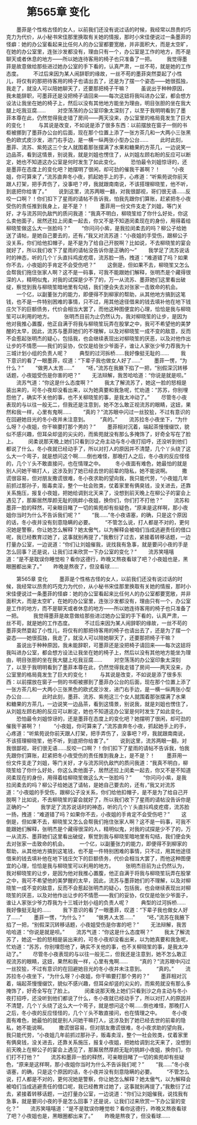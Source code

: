# 　　第565章 变化
　　墨菲是个性格古怪的女人，以前我们还没有说过话的时候，我经常以昂贵的巧克力为代价，从小秘书宋佳那里换取有关她的情报，那时小宋佳便说过一条墨菲的怪癖：她的办公室看起来比任何人的办公室都要宽敞，并非面积大，而是太空旷，在她的办公室里，连张沙发都没有，理由只有一个，办公室是工作的地方，而不是聊天或者休息的地方——所以她连待客用的椅子也只准备了一把。
　　我觉得墨菲是故意做给那些进过她办公室的手下看的，认真严肃，一丝不苟，就是她的工作态度。
　　不过后来因为某人闹辞职的缘故，一丝不苟的墨菲突然耍起了小性儿，将仅有的那把待客用的椅子也请出去了，还是为了摆一个姿态——她很孤独，我走了，就没人可以陪她聊天了，还要那把椅子干嘛？
　　虽说出于种种原因，我未能辞职，可墨菲还是没把椅子请回来——每次这妞将我叫进办公室，都会想方设法让我坐在她的椅子上，然后以没有其他地方能坐为理由，明目张胆的坐在我大腿上吃我豆腐……
　　对空荡荡的办公室印象太深刻了，以至于我明明看到了墨菲本尊在此，仍然觉得我走错了房间——两天没来，办公室里的格局竟发生了巨大的变化！
　　与其说是改变，不如说是添了很多东西：以前摆放在窗子一侧的书柜被挪到了墨菲办公台的后面，现在那个位置上添了一张方茶几和一大两小三张黑色的欧式皮沙发，进门右手边，是一横一纵两张小型办公台……
　　此时此刻，墨菲、流苏、紫苑这三个女人就围着那张摆满了水果和糖果的方茶几，一边说笑一边品茶，看到这情景，别说我，就是刘姐也愣住了，从刘姐左顾右盼的反应可以断定，她也不知道这办公室是何时发生了如此变化。
　　恐怕最令刘姐惊讶的，还是墨菲在态度上的变化吧？她摆明了很闲，却可劲的催我干甚啊？！
　　“小夜姐，你可算来了，”流苏直奔冬小夜，抓起她手上的手，心疼道：“听紫苑说你前天跟人打架，把手弄伤了，没事吧？哼，我就跟南南说，不该搭理柳晓笙，他不听，到底把你给害了。”
　　说到这里，流苏两眼一翻，对我很鄙视，哥们很无语……反咬一口啊？！你们扣下了星雨的请帖不告诉我，怕我先跟你们算账，赶紧把冬小夜受伤的责任推到我身上，是不是？！
　　墨菲用一份文件支走了刘姐，等门关好，才与流苏同仇敌忾的质问我道：“我真不明白，柳晓笙给了你什么好处，你这么卖他面子，居然还拉上闵柔一起去，你又不是不知道闵柔现在的身份，用得着给柳晓笙做这么大一张脸吗？”
　　“你问问小紫，是我拉闵柔去的吗？柳公子给她送了请帖，是她自己要去的，还有，”我又对流苏道：“小夜姐的手受伤，跟柳公子没关系，你们给他扣帽子，是不是为了给自己开脱啊？比如说，不去柳晓笙的宴会就好了，所以我们收下了星雨的请帖没告诉你是正确的～”
　　我学足了流苏说话时的神态，听的几个丫头直抖鸡皮疙瘩，流苏脸一扬，拽道：“难道错了吗？如果你不去，小夜姐的手肯定不会受伤吧？”
　　这倒是，但如果不去，柳晓笙又怎么会帮我们拖住张家人啊？这不是一码事，可我不能跟她们解释，张明杰是个藏得很深的人，精明似鬼，对我的试探是少不了的，万一从流苏、墨菲她们这里看出破绽，察觉到我与柳晓笙暗地里有勾结，我们便会失去对张家一击致命的机会。
　　一个亿，以副董张力的能力，即便得不到柳家的帮助，从其他地方搞到这笔钱，也不是一件特别困难的事情，只不过，用其他途径借来的钱去填补他在地下钱庄欠下的巨额债务，代价会相当大罢了，而他这种图便宜的心理，恰恰是我与柳晓笙可以利用的地方。
　　张明杰目前为止仍然认为，我对柳晓笙的让步，是因为他对我推心置腹，他正自满于将我与柳晓笙玩弄在股掌之中，我可不希望他的美梦醒的太早，因此，流苏与墨菲她们的不理解，以及对柳晓笙一成不变的敌意，反而不会惹起张明杰的疑心，包括我，也会继续表现出对柳晓笙的厌恶，以及对他作出让步的不情愿——我们的妥协，仅仅是给张少爷面子，谁让人家张少爷力荐我为十三城计划小组的负责人呢？
　　典型的过河拆桥……我好像挺无耻的……
　　我下意识的看了一眼墨菲，叹道：“下辈子我也做女人好了……”
　　墨菲一愣，“为什么？”
　　“做男人太苦……”
　　“呸，”流苏在我腋下掐了一把，“别假深沉转移话题，小夜姐受伤是你害的吧？”
　　无法辩解，我苦哈哈道：“你说是就是呗。”
　　流苏气道：“你这是什么态度啊？”
　　我太了解流苏了，她这一脸的怒相是装出来的，可冬小夜却没看出来，以为她真要和我急呢，忙劝道：“苏苏，你别埋怨他了，确实不关他的事，也不关柳晓笙的事，是我太冲动了。”
　　尽管冬小夜表现的与以往一般无二，但我还是注意到，她不怎么敢正视流苏的眼睛，这妞，果然和我一样，心里有鬼啊……
　　“真的？”流苏眼中闪过一丝狡狯，不过有意识的在回避她目光的冬小夜并未注意到。
　　“真的。”
　　流苏拉冬小夜坐下，“为什么呀？小夜姐，你干嘛要打那个男的？”
　　墨菲相对沉着，端起茶慢慢缀饮，貌似不感兴趣，但耳朵却竖的尖尖的，而紫苑就没有那么多掩饰了，好奇全写在了脸上。
　　闵柔说那天晚上她们只看到沙之舟主动与冬小夜打招呼，还没听到他们都说了什么，冬小夜就已经动手了，所以对打人的原因并不清楚，几个丫头绕了这么大一个弯子，就是想问这个啊……倒也难怪，那晚打人之后，冬小夜的反应怪怪的，几个丫头不敢直接问，也在情理之中。
　　冬小夜面有难色，她最怕的就是别人问她干嘛打人，这涉及到了她已经去世的前辈的隐私，她不能说啊。
　　撒谎很容易，但对朋友撒谎很难，冬小夜求助的望向我，我只能代劳，“小夜姐几年前抓过那孙子，贩毒卖淫，整个一社会败类，仗着家里有俩臭钱，没关进去，还靠关系施压，报复小夜姐，把她给调到北天来了，没想到前天晚上在柳公子的宴会上遇见了，那厮居然厚颜无耻的挑衅小夜姐，换你们，你们打不打他？”
　　流苏和墨菲一脸的释然，可亲眼目睹了一切的紫苑却有些疑色，“原来是这样啊，那小夜姐你当时为什么不告诉我们呢？”
　　“我……”冬小夜语塞，的确，只是这个原因的话，冬小夜并没有刻意隐瞒的必要。
　　“不管怎么说，打人都是不对的，更何况她是警察，你让她怎么解释？她太傲气，以为解释会被咱们当成逃避责任的借口呢，我已经教育过她了，这事就别再提了，”我敷衍了过去，紧接着转移话题，一边打量办公室，一边说道：“你们让刘姐催我，说找我有急事，就是要问小夜的手是怎么回事？还是说，让我们过来欣赏一下办公室的变化？”
　　流苏笑嘻嘻道：“是不是耽误你睡觉啦？看你这德行，昨晚又熬夜看球了吧？小夜姐也是，黑眼圈都出来了。”
　　昨晚是熬夜了，但没看球……

　　第565章 变化
　　墨菲是个性格古怪的女人，以前我们还没有说过话的时候，我经常以昂贵的巧克力为代价，从小秘书宋佳那里换取有关她的情报，那时小宋佳便说过一条墨菲的怪癖：她的办公室看起来比任何人的办公室都要宽敞，并非面积大，而是太空旷，在她的办公室里，连张沙发都没有，理由只有一个，办公室是工作的地方，而不是聊天或者休息的地方——所以她连待客用的椅子也只准备了一把。
　　我觉得墨菲是故意做给那些进过她办公室的手下看的，认真严肃，一丝不苟，就是她的工作态度。
　　不过后来因为某人闹辞职的缘故，一丝不苟的墨菲突然耍起了小性儿，将仅有的那把待客用的椅子也请出去了，还是为了摆一个姿态——她很孤独，我走了，就没人可以陪她聊天了，还要那把椅子干嘛？
　　虽说出于种种原因，我未能辞职，可墨菲还是没把椅子请回来——每次这妞将我叫进办公室，都会想方设法让我坐在她的椅子上，然后以没有其他地方能坐为理由，明目张胆的坐在我大腿上吃我豆腐……
　　对空荡荡的办公室印象太深刻了，以至于我明明看到了墨菲本尊在此，仍然觉得我走错了房间——两天没来，办公室里的格局竟发生了巨大的变化！
　　与其说是改变，不如说是添了很多东西：以前摆放在窗子一侧的书柜被挪到了墨菲办公台的后面，现在那个位置上添了一张方茶几和一大两小三张黑色的欧式皮沙发，进门右手边，是一横一纵两张小型办公台……
　　此时此刻，墨菲、流苏、紫苑这三个女人就围着那张摆满了水果和糖果的方茶几，一边说笑一边品茶，看到这情景，别说我，就是刘姐也愣住了，从刘姐左顾右盼的反应可以断定，她也不知道这办公室是何时发生了如此变化。
　　恐怕最令刘姐惊讶的，还是墨菲在态度上的变化吧？她摆明了很闲，却可劲的催我干甚啊？！
　　“小夜姐，你可算来了，”流苏直奔冬小夜，抓起她手上的手，心疼道：“听紫苑说你前天跟人打架，把手弄伤了，没事吧？哼，我就跟南南说，不该搭理柳晓笙，他不听，到底把你给害了。”
　　说到这里，流苏两眼一翻，对我很鄙视，哥们很无语……反咬一口啊？！你们扣下了星雨的请帖不告诉我，怕我先跟你们算账，赶紧把冬小夜受伤的责任推到我身上，是不是？！
　　墨菲用一份文件支走了刘姐，等门关好，才与流苏同仇敌忾的质问我道：“我真不明白，柳晓笙给了你什么好处，你这么卖他面子，居然还拉上闵柔一起去，你又不是不知道闵柔现在的身份，用得着给柳晓笙做这么大一张脸吗？”
　　“你问问小紫，是我拉闵柔去的吗？柳公子给她送了请帖，是她自己要去的，还有，”我又对流苏道：“小夜姐的手受伤，跟柳公子没关系，你们给他扣帽子，是不是为了给自己开脱啊？比如说，不去柳晓笙的宴会就好了，所以我们收下了星雨的请帖没告诉你是正确的～”
　　我学足了流苏说话时的神态，听的几个丫头直抖鸡皮疙瘩，流苏脸一扬，拽道：“难道错了吗？如果你不去，小夜姐的手肯定不会受伤吧？”
　　这倒是，但如果不去，柳晓笙又怎么会帮我们拖住张家人啊？这不是一码事，可我不能跟她们解释，张明杰是个藏得很深的人，精明似鬼，对我的试探是少不了的，万一从流苏、墨菲她们这里看出破绽，察觉到我与柳晓笙暗地里有勾结，我们便会失去对张家一击致命的机会。
　　一个亿，以副董张力的能力，即便得不到柳家的帮助，从其他地方搞到这笔钱，也不是一件特别困难的事情，只不过，用其他途径借来的钱去填补他在地下钱庄欠下的巨额债务，代价会相当大罢了，而他这种图便宜的心理，恰恰是我与柳晓笙可以利用的地方。
　　张明杰目前为止仍然认为，我对柳晓笙的让步，是因为他对我推心置腹，他正自满于将我与柳晓笙玩弄在股掌之中，我可不希望他的美梦醒的太早，因此，流苏与墨菲她们的不理解，以及对柳晓笙一成不变的敌意，反而不会惹起张明杰的疑心，包括我，也会继续表现出对柳晓笙的厌恶，以及对他作出让步的不情愿——我们的妥协，仅仅是给张少爷面子，谁让人家张少爷力荐我为十三城计划小组的负责人呢？
　　典型的过河拆桥……我好像挺无耻的……
　　我下意识的看了一眼墨菲，叹道：“下辈子我也做女人好了……”
　　墨菲一愣，“为什么？”
　　“做男人太苦……”
　　“呸，”流苏在我腋下掐了一把，“别假深沉转移话题，小夜姐受伤是你害的吧？”
　　无法辩解，我苦哈哈道：“你说是就是呗。”
　　流苏气道：“你这是什么态度啊？”
　　我太了解流苏了，她这一脸的怒相是装出来的，可冬小夜却没看出来，以为她真要和我急呢，忙劝道：“苏苏，你别埋怨他了，确实不关他的事，也不关柳晓笙的事，是我太冲动了。”
　　尽管冬小夜表现的与以往一般无二，但我还是注意到，她不怎么敢正视流苏的眼睛，这妞，果然和我一样，心里有鬼啊……
　　“真的？”流苏眼中闪过一丝狡狯，不过有意识的在回避她目光的冬小夜并未注意到。
　　“真的。”
　　流苏拉冬小夜坐下，“为什么呀？小夜姐，你干嘛要打那个男的？”
　　墨菲相对沉着，端起茶慢慢缀饮，貌似不感兴趣，但耳朵却竖的尖尖的，而紫苑就没有那么多掩饰了，好奇全写在了脸上。
　　闵柔说那天晚上她们只看到沙之舟主动与冬小夜打招呼，还没听到他们都说了什么，冬小夜就已经动手了，所以对打人的原因并不清楚，几个丫头绕了这么大一个弯子，就是想问这个啊……倒也难怪，那晚打人之后，冬小夜的反应怪怪的，几个丫头不敢直接问，也在情理之中。
　　冬小夜面有难色，她最怕的就是别人问她干嘛打人，这涉及到了她已经去世的前辈的隐私，她不能说啊。
　　撒谎很容易，但对朋友撒谎很难，冬小夜求助的望向我，我只能代劳，“小夜姐几年前抓过那孙子，贩毒卖淫，整个一社会败类，仗着家里有俩臭钱，没关进去，还靠关系施压，报复小夜姐，把她给调到北天来了，没想到前天晚上在柳公子的宴会上遇见了，那厮居然厚颜无耻的挑衅小夜姐，换你们，你们打不打他？”
　　流苏和墨菲一脸的释然，可亲眼目睹了一切的紫苑却有些疑色，“原来是这样啊，那小夜姐你当时为什么不告诉我们呢？”
　　“我……”冬小夜语塞，的确，只是这个原因的话，冬小夜并没有刻意隐瞒的必要。
　　“不管怎么说，打人都是不对的，更何况她是警察，你让她怎么解释？她太傲气，以为解释会被咱们当成逃避责任的借口呢，我已经教育过她了，这事就别再提了，”我敷衍了过去，紧接着转移话题，一边打量办公室，一边说道：“你们让刘姐催我，说找我有急事，就是要问小夜的手是怎么回事？还是说，让我们过来欣赏一下办公室的变化？”
　　流苏笑嘻嘻道：“是不是耽误你睡觉啦？看你这德行，昨晚又熬夜看球了吧？小夜姐也是，黑眼圈都出来了。”
　　昨晚是熬夜了，但没看球……
